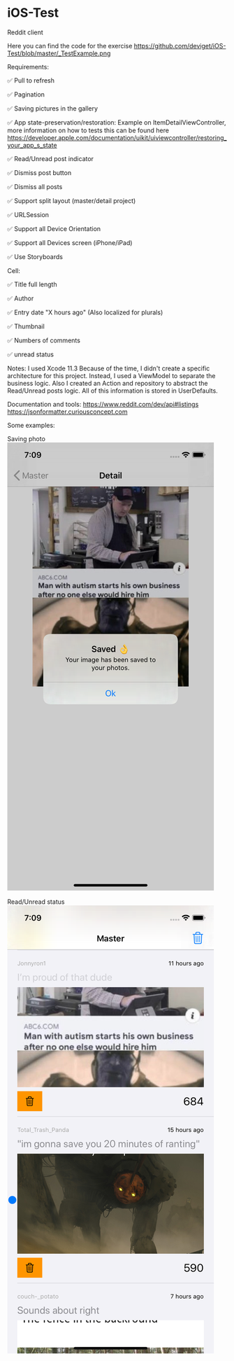 # iOS-Test
Reddit client 

Here you can find the code for the exercise https://github.com/deviget/iOS-Test/blob/master/_TestExample.png

Requirements:

✅ Pull to refresh

✅ Pagination

✅ Saving pictures in the gallery

✅ App state-preservation/restoration: Example on ItemDetailViewController, more information on how to tests this can be found here https://developer.apple.com/documentation/uikit/uiviewcontroller/restoring_your_app_s_state

✅ Read/Unread post indicator

✅ Dismiss post button

✅ Dismiss all posts

✅ Support split layout (master/detail project)

✅ URLSession

✅ Support all Device Orientation

✅ Support all Devices screen (iPhone/iPad)

✅ Use Storyboards


Cell:

✅ Title full length

✅ Author

✅ Entry date "X hours ago" (Also localized for plurals)

✅ Thumbnail

✅ Numbers of comments

✅ unread status

Notes:
I used Xcode 11.3
Because of the time, I didn't create a specific architecture for this project. Instead, I used a ViewModel to separate the business logic.
Also I created an Action and repository to abstract the Read/Unread posts logic. All of this information is stored in UserDefaults.


Documentation and tools: 
https://www.reddit.com/dev/api#listings
https://jsonformatter.curiousconcept.com


Some examples:

Saving photo
![](https://github.com/galu08/iOS-Test/blob/master/examples/example_iphone.png)

Read/Unread status
![](https://github.com/galu08/iOS-Test/blob/master/examples/example_iphone2.png)
